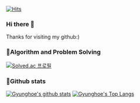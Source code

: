 [![Hits](https://hits.seeyoufarm.com/api/count/incr/badge.svg?url=https%3A%2F%2Fgithub.com%2FGummybearr&count_bg=%2379C83D&title_bg=%23555555&icon=&icon_color=%23E7E7E7&title=hits&edge_flat=false)](https://hits.seeyoufarm.com)

### Hi there 👋
Thanks for visiting my github:)
<br/>


### 🤔Algorithm and Problem Solving
[![Solved.ac 프로필](http://mazassumnida.wtf/api/v2/generate_badge?boj=gyunghoe)](https://solved.ac/gyunghoe) 　　 
<br/>



### 📝Github stats
[![Gyunghoe's github stats](https://github-readme-stats.vercel.app/api?username=Gummybearr&show_icons=true&hide_border=true)](https://github.com/Gummybearr)
[![Gyunghoe's Top Langs](https://github-readme-stats.vercel.app/api/top-langs/?username=Gummybearr&layout=compact&&hide_border=true)](https://github.com/Gummybearr)
<br/>


<!--
**Gummybearr/Gummybearr** is a ✨ _special_ ✨ repository because its `README.md` (this file) appears on your GitHub profile.

Here are some ideas to get you started:

- 🔭 I’m currently working on ...
- 🌱 I’m currently learning ...
- 👯 I’m looking to collaborate on ...
- 🤔 I’m looking for help with ...
- 💬 Ask me about ...
- 📫 How to reach me: ...
- 😄 Pronouns: ...
- ⚡ Fun fact: ...
-->
